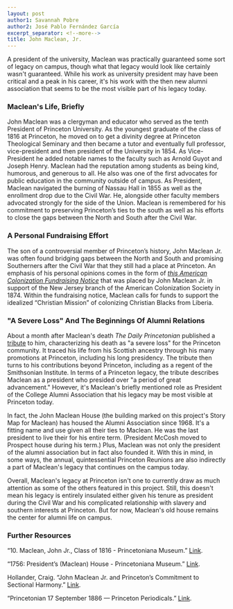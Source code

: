 ```yaml
---
layout: post
author1: Savannah Pobre
author2: José Pablo Fernández García
excerpt_separator: <!--more-->
title: John Maclean, Jr.
---
```


A president of the university, Maclean was practically guaranteed some sort of legacy on campus, though what that legacy would look like certainly wasn't guaranteed. While his work as university president may have been critical and a peak in his career, it's his work with the then new alumni association that seems to be the most visible part of his legacy today. <!--more-->

### Maclean's Life, Briefly ###
John Maclean was a clergyman and educator who served as the tenth President of Princeton University. As the youngest graduate of the class of 1816 at Princeton, he moved on to get a divinity degree at Princeton Theological Seminary and then became a tutor and eventually full professor, vice-president and then president of the University in 1854. As Vice-President he added notable names to the faculty such as Arnold Guyot and Joseph Henry. Maclean had the reputation among students as being kind, humorous, and generous to all. He also was one of the first advocates for public education in the community outside of campus. As President, Maclean navigated the burning of Nassau Hall in 1855 as well as the enrollment drop due to the Civil War. He, alongside other faculty members advocated strongly for the side of the Union. Maclean is remembered for his commitment to preserving Princeton’s ties to the south as well as his efforts to close the gaps between the North and South after the Civil War.

### A Personal Fundraising Effort ###
The son of a controversial member of Princeton’s history, John Maclean Jr. was often found bridging gaps between the North and South and promising Southerners after the Civil War that they still had a place at Princeton. An emphasis of his personal opinions comes in the form of [*this American Colonization Fundraising Notice*](https://slavery.princeton.edu/sources/american-colonization-society-fundraising-notice) that was placed by John Maclean Jr. in support of the New Jersey branch of the American Colonization Society in 1874. Within the fundraising notice, Maclean calls for funds to support the idealized “Christian Mission” of colonizing Christian Blacks from Liberia.

### "A Severe Loss" And The Beginnings Of Alumni Relations ###
About a month after Maclean's death *The Daily Princetonian* published a [tribute](https://papersofprinceton.princeton.edu/princetonperiodicals/?a=d&d=Princetonian18860917-01.2.2&e=-------en-20--1--txt-txIN-------) to him, characterizing his death as "a severe loss" for the Princeton community. It traced his life from his Scottish ancestry through his many promotions at Princeton, including his long presidency. The tribute then turns to his contributions beyond Princeton, including as a regent of the Smithsonian Institute. In terms of a Princeton legacy, the tribute describes Maclean as a president who presided over "a period of great advancement." However, it's Maclean's briefly mentioned role as President of the College Alumni Association that his legacy may be most visible at Princeton today.

In fact, the John Maclean House (the building marked on this project's Story Map for Maclean) has housed the Alumni Association since 1968. It's a fitting name and use given all their ties to Maclean. He was the last president to live their for his entire term. (President McCosh moved to Prospect house during his term.) Plus, Maclean was not only the president of the alumni association but in fact also founded it. With this in mind, in some ways, the annual, quintessential Princeton Reunions are also indirectly a part of Maclean's legacy that continues on the campus today.

Overall, Maclean's legacy at Princeton isn't one to currently draw as much attention as some of the others featured in this project. Still, this doesn't mean his legacy is entirely insulated either given his tenure as president during the Civil War and his complicated relationship with slavery and southern interests at Princeton. But for now, Maclean's old house remains the center for alumni life on campus.

### Further Resources ###
“10. Maclean, John Jr., Class of 1816 - Princetoniana Museum.” [Link](https://www.princetonianamuseum.org/artifact/493a14e7-a4b3-48a9-a777-41a109021e59).

“1756: President’s (Maclean) House - Princetoniana Museum.” [Link](https://www.princetonianamuseum.org/artifact/a1a8ebdd-9f18-4a2a-aba2-9d4a03f08752).

Hollander, Craig. “John Maclean Jr. and Princeton’s Commitment to Sectional Harmony.” [Link](https://slavery.princeton.edu/stories/john-maclean-jr).

“Princetonian 17 September 1886 — Princeton Periodicals.” [Link](https://papersofprinceton.princeton.edu/princetonperiodicals/?a=d&d=Princetonian18860917-01.1.1).

